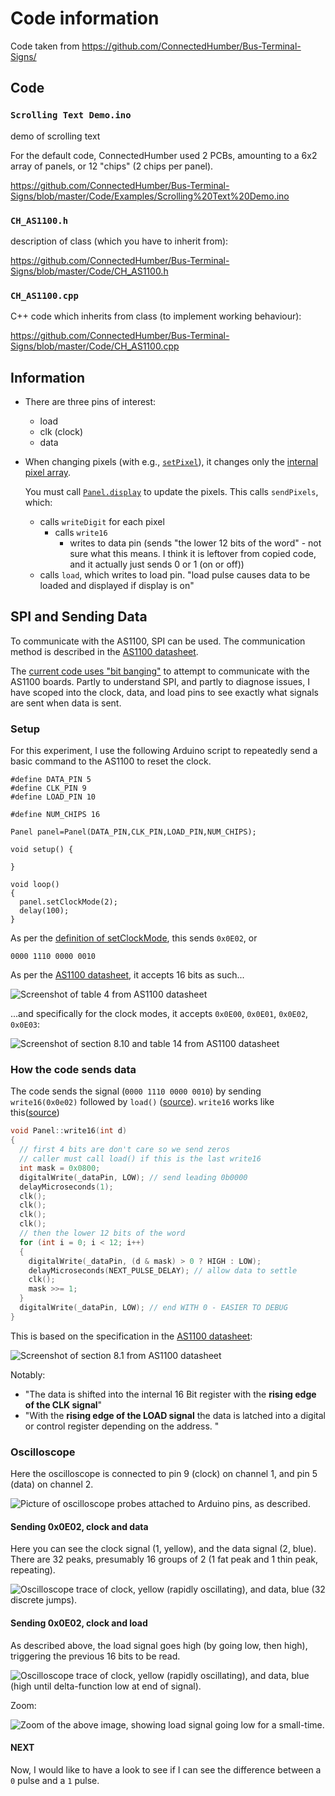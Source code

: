 # Code information

Code taken from <https://github.com/ConnectedHumber/Bus-Terminal-Signs/>

## Code

### `Scrolling Text Demo.ino`

demo of scrolling text

For the default code, ConnectedHumber used 2 PCBs, amounting to a 6x2 array of panels, or 12 "chips" (2 chips per panel).

<https://github.com/ConnectedHumber/Bus-Terminal-Signs/blob/master/Code/Examples/Scrolling%20Text%20Demo.ino>

### `CH_AS1100.h`

description of class (which you have to inherit from):

<https://github.com/ConnectedHumber/Bus-Terminal-Signs/blob/master/Code/CH_AS1100.h>

### `CH_AS1100.cpp`

C++ code which inherits from class (to implement working behaviour):

<https://github.com/ConnectedHumber/Bus-Terminal-Signs/blob/master/Code/CH_AS1100.cpp>

## Information

- There are three pins of interest:
  - load
  - clk (clock)
  - data
- When changing pixels (with e.g., [`setPixel`]), it changes only the [internal pixel array].

  You must call [`Panel.display`] to update the pixels.
  This calls `sendPixels`, which:

  - calls `writeDigit` for each pixel
    - calls `write16`
      - writes to data pin (sends "the lower 12 bits of the word" - not sure what this means. I think it is leftover from copied code, and it actually just sends 0 or 1 (on or off))
  - calls `load`, which writes to load pin. "load pulse causes data to be loaded and displayed if display is on"

[`setPixel`]: https://github.com/ConnectedHumber/Bus-Terminal-Signs/blob/924d6c9f16a497d58154f33e4dc9a63ff28e7344/Code/CH_AS1100.cpp#L390-L404
[internal pixel array]: https://github.com/ConnectedHumber/Bus-Terminal-Signs/blob/924d6c9f16a497d58154f33e4dc9a63ff28e7344/Code/CH_AS1100.h#L67
[`Panel.display`]: https://github.com/ConnectedHumber/Bus-Terminal-Signs/blob/924d6c9f16a497d58154f33e4dc9a63ff28e7344/Code/Examples/Scrolling%20Text%20Demo.ino#L71

## SPI and Sending Data

To communicate with the AS1100, SPI can be used. The communication method is described in the [AS1100 datasheet].

The [current code uses "bit banging"][bit banging] to attempt to communicate with the AS1100 boards. Partly to understand SPI, and partly to diagnose issues, I have scoped into the clock, data, and load pins to see exactly what signals are sent when data is sent.

### Setup

For this experiment, I use the following Arduino script to repeatedly send a basic command to the AS1100 to reset the clock.

```arduino
#define DATA_PIN 5
#define CLK_PIN 9
#define LOAD_PIN 10

#define NUM_CHIPS 16

Panel panel=Panel(DATA_PIN,CLK_PIN,LOAD_PIN,NUM_CHIPS);

void setup() {

}

void loop()
{
  panel.setClockMode(2);
  delay(100);
}
```

As per the [definition of setClockMode][setClockMode], this sends `0x0E02`, or

```binary
0000 1110 0000 0010
```

As per the [AS1100 datasheet], it accepts 16 bits as such...

![Screenshot of table 4 from AS1100 datasheet](images/AS1100-datasheet_serial-data-format.png)

...and specifically for the clock modes, it accepts `0x0E00`, `0x0E01`, `0x0E02`, `0x0E03`:

![Screenshot of section 8.10 and table 14 from AS1100 datasheet](images/AS1100-datasheet_reset-and-internal-clock-register.png)

[setClockMode]: https://github.com/ConnectedHumber/Bus-Terminal-Signs/blob/e6338adccdb4e44680c86468fa18fadd92395694/Code/CH_AS1100.cpp#L486-L495
[bit banging]: https://github.com/ConnectedHumber/Bus-Terminal-Signs/blob/master/Code/README.md
[AS1100 datasheet]: https://github.com/ConnectedHumber/Bus-Terminal-Signs/blob/master/Datasheets/AS1100_DS000273_1-00.pdf

### How the code sends data

The code sends the signal (`0000 1110 0000 0010`) by sending `write16(0x0e02)` followed by `load()` ([source][sendCmd]). `write16` works like this([source][write16])

```c++
void Panel::write16(int d)
{
  // first 4 bits are don't care so we send zeros
  // caller must call load() if this is the last write16
  int mask = 0x0800;
  digitalWrite(_dataPin, LOW); // send leading 0b0000
  delayMicroseconds(1);
  clk();
  clk();
  clk();
  clk();
  // then the lower 12 bits of the word
  for (int i = 0; i < 12; i++)
  {
    digitalWrite(_dataPin, (d & mask) > 0 ? HIGH : LOW);
    delayMicroseconds(NEXT_PULSE_DELAY); // allow data to settle
    clk();
    mask >>= 1;
  }
  digitalWrite(_dataPin, LOW); // end WITH 0 - EASIER TO DEBUG
}
```

This is based on the specification in the [AS1100 datasheet]:

![Screenshot of section 8.1 from AS1100 datasheet](images/AS1100-datasheet_serial-addressing-modes.png)

Notably:

- "The data is shifted into the
internal 16 Bit register with the **rising edge of the CLK signal**"
- "With the **rising edge of the LOAD signal** the data is latched into a digital or control
register depending on the address. "

[sendCmd]: https://github.com/ConnectedHumber/Bus-Terminal-Signs/blob/e6338adccdb4e44680c86468fa18fadd92395694/Code/CH_AS1100.cpp#L477-L484
[write16]: https://github.com/ConnectedHumber/Bus-Terminal-Signs/blob/e6338adccdb4e44680c86468fa18fadd92395694/Code/CH_AS1100.cpp#L216-L236

### Oscilloscope

Here the oscilloscope is connected to pin 9 (clock) on channel 1, and pin 5 (data) on channel 2.

![Picture of oscilloscope probes attached to Arduino pins, as described.](images/oscilloscope_attached_to_arduino.png)

#### Sending 0x0E02, clock and data

Here you can see the clock signal (1, yellow), and the data signal (2, blue). There are 32 peaks, presumably 16 groups of 2 (1 fat peak and 1 thin peak, repeating).

![Oscilloscope trace of clock, yellow (rapidly oscillating), and data, blue (32 discrete jumps).](./oscilloscope/send-0x0e00_1-clock_2-data_0/TEK.BMP)

#### Sending 0x0E02, clock and load

As described above, the load signal goes high (by going low, then high), triggering the previous 16 bits to be read.

![Oscilloscope trace of clock, yellow (rapidly oscillating), and data, blue (high until delta-function low at end of signal).](./oscilloscope/send-0x0e00_1-clock_2-load_0/TEK.BMP)

Zoom:

![Zoom of the above image, showing load signal going low for a small-time.](./oscilloscope/send-0x0e00_1-clock_2-load_1/TEK.BMP)

#### NEXT

Now, I would like to have a look to see if I can see the difference between a `0` pulse and a `1` pulse.
